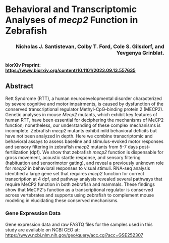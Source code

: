 # Behavioral and Transcriptomic Analyses of _mecp2_ Function in Zebrafish

<h3 align="right">Nicholas J. Santistevan, Colby T. Ford, Cole S. Gilsdorf, and Yevgenya Grinblat.</h3>

#### biorXiv Preprint: https://www.biorxiv.org/content/10.1101/2023.09.13.557635

## Abstract

Rett Syndrome (RTT), a human neurodevelopmental disorder characterized by severe cognitive and motor impairments, is caused by dysfunction of the conserved transcriptional regulator Methyl-CpG-binding protein 2 (MECP2). Genetic analyses in mouse *Mecp2* mutants, which exhibit key features of human RTT, have been essential for deciphering the mechanisms of MeCP2 function; nonetheless, our understanding of these complex mechanisms is incomplete. Zebrafish *mecp2* mutants exhibit mild behavioral deficits but have not been analyzed in depth. Here we combine transcriptomic and behavioral assays to assess baseline and stimulus-evoked motor responses and sensory filtering in zebrafish *mecp2* mutants from 5-7 days post-fertilization (dpf). We show that zebrafish *mecp2* function is dispensable for gross movement, acoustic startle response, and sensory filtering (habituation and sensorimotor gating), and reveal a previously unknown role for *mecp2* in behavioral responses to visual stimuli. RNA-seq analysis identified a large gene set that requires *mecp2* function for correct transcription at 4 dpf, and pathway analysis revealed several pathways that require MeCP2 function in both zebrafish and mammals. These findings show that MeCP2's function as a transcriptional regulator is conserved across vertebrates and supports using zebrafish to complement mouse modeling in elucidating these conserved mechanisms.

### Gene Expression Data

Gene expression data and raw FASTQ files for the samples used in this study are available on NCBI GEO at: https://www.ncbi.nlm.nih.gov/geo/query/acc.cgi?acc=GSE252307
